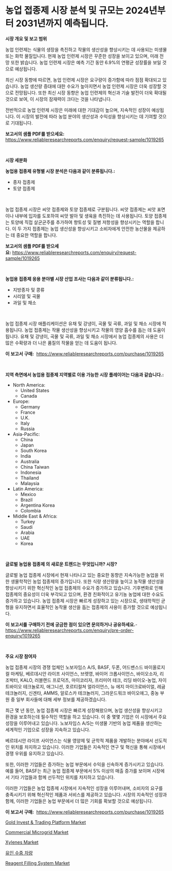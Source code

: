 <p><h1>농업 접종제 시장 분석 및 규모는 2024년부터 2031년까지 예측됩니다.</h1></p><p><strong>시장 개요 및 보고 범위</strong></p>
<p><p>농업 인련제는 식물의 생장을 촉진하고 작물의 생산성을 향상시키는 데 사용되는 미생물 또는 화학 물질입니다. 현재 농업 인련제 시장은 꾸준한 성장을 보이고 있으며, 미래 전망 또한 밝습니다. 농업 인련제 시장은 예측 기간 동안 6.9%의 연평균 성장률을 보일 것으로 예상됩니다.</p><p>최신 시장 동향에 따르면, 농업 인련제 시장은 요구량이 증가함에 따라 점점 확대되고 있습니다. 농업 생산량 증대에 대한 수요가 높아지면서 농업 인련제 시장은 더욱 성장할 것으로 전망됩니다. 또한 최신 시장 동향은 농업 인련제의 혁신과 기술 발전이 더욱 확대될 것으로 보여, 이 시장의 잠재력이 크다는 것을 나타냅니다.</p><p>전반적으로 농업 인련제 시장은 미래에 대한 기대감이 높으며, 지속적인 성장이 예상됩니다. 이 시장의 발전에 따라 농업 분야의 생산성과 수익성을 향상시키는 데 기여할 것으로 기대됩니다.</p></p>
<p><strong>보고서의 샘플 PDF를 받으세요:</strong> <a href="https://www.reliableresearchreports.com/enquiry/request-sample/1019265">https://www.reliableresearchreports.com/enquiry/request-sample/1019265</a></p>
<p>&nbsp;</p>
<p><strong>시장 세분화</strong></p>
<p><strong>농업용 접종제 유형별 시장 분석은 다음과 같이 분류됩니다.:</strong></p>
<p><ul><li>종자 접종제</li><li>토양 접종제</li></ul></p>
<p>&nbsp;</p>
<p><p>농업 접종제 시장은 씨앗 접종제와 토양 접종제로 구분됩니다. 씨앗 접종제는 씨앗 표면이나 내부에 입자를 도포하여 씨앗 발아 및 생육을 촉진하는 데 사용됩니다. 토양 접종제는 토양에 직접 살균균주를 추가하여 향토성 및 질병 저항성을 향상시키는 역할을 합니다. 이 두 가지 접종제는 농업 생산성을 향상시키고 소비자에게 안전한 농산물을 제공하는 데 중요한 역할을 합니다.</p></p>
<p><strong>보고서의 샘플 PDF를 받으세요:</strong>&nbsp;<a href="https://www.reliableresearchreports.com/enquiry/request-sample/1019265">https://www.reliableresearchreports.com/enquiry/request-sample/1019265</a></p>
<p>&nbsp;</p>
<p><strong> 농업용 접종제 응용 분야별 시장 산업 조사는 다음과 같이 분류됩니다.:</strong></p>
<p><ul><li>지방종자 및 콩류</li><li>시리얼 및 곡물</li><li>과일 및 채소</li></ul></p>
<p>&nbsp;</p>
<p><p>농업 접종제 시장 애플리케이션은 유채 및 강냉이, 곡물 및 곡류, 과일 및 채소 시장에 적용됩니다. 농업 접종제는 작물 생산성을 향상시키고 작물의 영양 흡수를 돕는 데 도움이 됩니다. 유채 및 강냉이, 곡물 및 곡류, 과일 및 채소 시장에서 농업 접종제의 사용은 더 많은 수확량과 더 나은 품질의 작물을 얻는 데 도움이 됩니다.</p></p>
<p><strong>이 보고서 구매:</strong>&nbsp; <a href="https://www.reliableresearchreports.com/purchase/1019265">https://www.reliableresearchreports.com/purchase/1019265</a></p>
<p>&nbsp;</p>
<p><strong>지역 측면에서 농업용 접종제 지역별로 이용 가능한 시장 플레이어는 다음과 같습니다.:</strong></p>
<p><ul>
    <li>
        North America:
        <ul>
            <li>United States</li>
            <li>Canada</li>
        </ul>
    </li>
    <li>
        Europe:
        <ul>
            <li>Germany</li>
            <li>France</li>
            <li>U.K.</li>
            <li>Italy</li>
            <li>Russia</li>
        </ul>
    </li>
    <li>
        Asia-Pacific:
        <ul>
            <li>China</li>
            <li>Japan</li>
            <li>South Korea</li>
            <li>India</li>
            <li>Australia</li>
            <li>China Taiwan</li>
            <li>Indonesia</li>
            <li>Thailand</li>
            <li>Malaysia</li>
        </ul>
    </li>
    <li>
        Latin America:
        <ul>
            <li>Mexico</li>
            <li>Brazil</li>
            <li>Argentina Korea</li>
            <li>Colombia</li>
        </ul>
    </li>
    <li>
        Middle East & Africa:
        <ul>
            <li>Turkey</li>
            <li>Saudi</li>
            <li>Arabia</li>
            <li>UAE</li>
            <li>Korea</li>
        </ul>
    </li>
    </ul></p>
<p>&nbsp;</p>
<p><strong>글로벌 농업용 접종제 의 새로운 트렌드는 무엇입니까? 시장?</strong></p>
<p><p>글로벌 농업 접종제 시장에서 현재 나타나고 있는 중요한 동향은 지속가능한 농업을 위한 생물학적인 농업 접종제의 증가입니다. 또한 식량 생산량을 높이고 농작물 생산성을 향상시키기 위한 혁신적인 농업 접종제의 수요가 증가하고 있습니다. 기후변화로 인해 접종제의 중요성이 더욱 부각되고 있으며, 환경 친화적이고 유기농 농업에 대한 수요도 증가하고 있습니다. 농업 접종제 시장은 빠르게 성장하고 있는 시장으로, 생태학적인 균형을 유지하면서 효율적인 농작물 생산을 돕는 접종제의 사용이 증가할 것으로 예상됩니다.</p></p>
<p><strong>이 보고서를 구매하기 전에 궁금한 점이 있으면 문의하거나 공유하세요.</strong>- <a href="https://www.reliableresearchreports.com/enquiry/pre-order-enquiry/1019265">https://www.reliableresearchreports.com/enquiry/pre-order-enquiry/1019265</a></p>
<p>&nbsp;</p>
<p><strong>주요 시장 참여자</strong></p>
<p><p>농업 접종제 시장의 경쟁 업체인 노보자임스 A/S, BASF, 두폰, 어드밴스드 바이올로지컬 마케팅, 베르데시안 라이프 사이언스, 브렛영, 바이어 크롭사이언스, 바이오소자, 리조박터, KALO, 러블랜드 프로덕츠, 마이코리자, 프리미어 테크, 리딩 바이오-농업, 자이트바이오 테크놀로지, 애그니션, 호르티컬쳐 얼라이언스, 뉴 에지 마이크로바이얼, 레귬 테크놀러지, 신겐타, AMMS, 알로스카 테크놀러지, 그라운드워크 바이오애그, 중농 부원 중 일부 회사들에 대해 세부 정보를 제공하겠습니다. </p><p>최근 몇 년 동안, 농업 접종제 시장은 빠르게 성장해왔으며, 농업 생산성을 향상시키고 환경을 보호하는데 필수적인 역할을 하고 있습니다. 이 중 몇몇 기업은 이 시장에서 주요 성장을 이루어내고 있습니다. 노보자임스 A/S는 미생물 기반의 농업 제품을 생산하는 세계적인 기업으로 성장을 지속하고 있습니다. </p><p>베르데시안 라이프 사이언스는 식물 영양제 및 균학적 제품을 개발하는 분야에서 선도적인 위치를 차지하고 있습니다. 이러한 기업들은 지속적인 연구 및 혁신을 통해 시장에서 경쟁 우위를 유지하고 있습니다.</p><p>또한, 이러한 기업들은 증가하는 농업 부문에서 수익을 신속하게 증가시키고 있습니다. 예를 들어, BASF는 최근 농업 접종제 부문에서 5% 이상의 매출 증가를 보이며 시장에서 기타 기업들과 함께 선두적인 위치를 차지하고 있습니다. </p><p>이러한 기업들은 농업 접종제 시장에서 지속적인 성장을 이루어내며, 소비자의 요구를 충족시키기 위해 혁신적인 제품과 서비스를 제공하고 있습니다. 시장의 지속적인 성장과 함께, 이러한 기업들은 농업 부문에서 더 많은 기회를 확보할 것으로 예상됩니다.</p></p>
<p><strong>이 보고서 구매:</strong>&nbsp;&nbsp;<a href="https://www.reliableresearchreports.com/purchase/1019265">https://www.reliableresearchreports.com/purchase/1019265</a></p>
<p><p><a href="https://angry-finch-aaf.notion.site/Gold-Invest-Trading-Platform-Market-Size-Share-Trends-Analysis-Report-By-Material-By-Type-By--eea928c951614e78bacb0118d7deba63">Gold Invest & Trading Platform Market</a></p><p><a href="https://view.publitas.com/reportprime-1/commercial-microgrid-market-research-report-provides-thorough-industry-overview-which-offers-an-in-depth-analysis-of-product-trends-and-new-market-divisions/">Commercial Microgrid Market</a></p><p><a href="https://github.com/FassouRP/Market-Research-Report-List-3/blob/main/xylenes-market.md">Xylenes Market</a></p><p><a href="https://github.com/mpodehpw07370073/Market-Research-Report-List-1/blob/main/2492660190358.md">유인 수중 차량</a></p><p><a href="https://view.publitas.com/reportprime-1/reagent-filling-system-market-size-reflecting-a-forecast-till-2030-market-by-type-by-application-and-by-geography/">Reagent Filling System Market</a></p></p>
